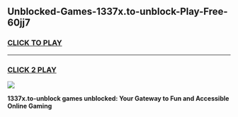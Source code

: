
## Unblocked-Games-1337x.to-unblock-Play-Free-60jj7
<h3>
<a href="https://premium76.site?title=1337x.to-unblock&ref=12A">CLICK TO PLAY</a></h3>
<hr>

<h3>
<a href="https://premium76.site?title=1337x.to-unblock&ref=12A">CLICK 2 PLAY</a>
  
</h3>

<a href="https://premium76.site?title=1337x.to-unblock&ref=12A"><img src="https://clearcache.store/games.png"></a>


**1337x.to-unblock games unblocked: Your Gateway to Fun and Accessible Online Gaming**
